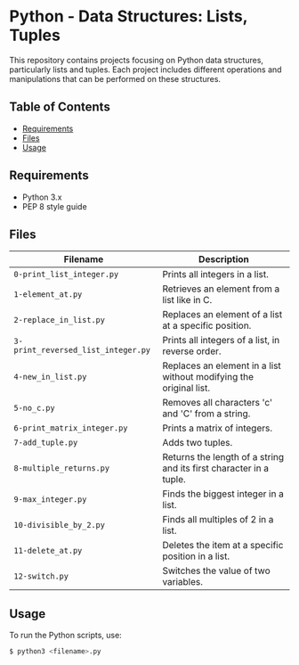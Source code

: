 # Python - Data Structures: Lists, Tuples

This repository contains projects focusing on Python data structures, particularly lists and tuples. Each project includes different operations and manipulations that can be performed on these structures.

## Table of Contents

- [Requirements](#requirements)
- [Files](#files)
- [Usage](#usage)

## Requirements

- Python 3.x
- PEP 8 style guide

## Files

| Filename | Description |
| -------- | ----------- |
| `0-print_list_integer.py` | Prints all integers in a list. |
| `1-element_at.py` | Retrieves an element from a list like in C. |
| `2-replace_in_list.py` | Replaces an element of a list at a specific position. |
| `3-print_reversed_list_integer.py` | Prints all integers of a list, in reverse order. |
| `4-new_in_list.py` | Replaces an element in a list without modifying the original list. |
| `5-no_c.py` | Removes all characters 'c' and 'C' from a string. |
| `6-print_matrix_integer.py` | Prints a matrix of integers. |
| `7-add_tuple.py` | Adds two tuples. |
| `8-multiple_returns.py` | Returns the length of a string and its first character in a tuple. |
| `9-max_integer.py` | Finds the biggest integer in a list. |
| `10-divisible_by_2.py` | Finds all multiples of 2 in a list. |
| `11-delete_at.py` | Deletes the item at a specific position in a list. |
| `12-switch.py` | Switches the value of two variables. |

## Usage

To run the Python scripts, use:

```bash
$ python3 <filename>.py
```
